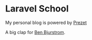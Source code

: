 # Laravel School

My personal blog is powered by [Prezet](https://prezet.com/)

A big clap for [Ben Bjurstrom](https://github.com/benbjurstrom/benbjurstrom.com). 
